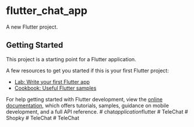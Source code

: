# flutter_chat_app

A new Flutter project.

## Getting Started

This project is a starting point for a Flutter application.

A few resources to get you started if this is your first Flutter project:

- [Lab: Write your first Flutter app](https://docs.flutter.dev/get-started/codelab)
- [Cookbook: Useful Flutter samples](https://docs.flutter.dev/cookbook)

For help getting started with Flutter development, view the
[online documentation](https://docs.flutter.dev/), which offers tutorials,
samples, guidance on mobile development, and a full API reference.
#   c h a t _ a p p l i c a t i o n _ f l u t t e r  
 #   T e l e C h a t  
 #   S h o p k y  
 #   T e l e C h a t  
 #   T e l e C h a t  
 